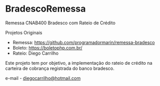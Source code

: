 # BradescoRemessa
Remessa CNAB400 Bradesco com Rateio de Crédito

Projetos Originais
- Remessa: https://github.com/programadormarin/remessa-bradesco
- Boleto:  https://boletophp.com.br/
- Rateio:  Diego Carrilho

Este projeto tem por objetivo, a implementação do rateio de crédito na carteira de cobrança registrada do banco bradesco.


e-mail - diegocarrilho@hotmail.com

